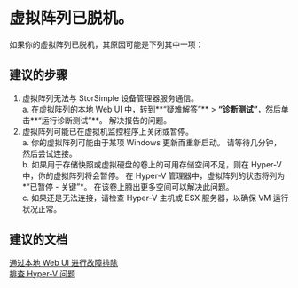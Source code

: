 <properties
    pageTitle="My virtual array is offline."
    description="虚拟阵列已脱机。"
    service="microsoft.storsimple"
    resource="managers"
    authors="anbacker"
    displayOrder="4"
    selfHelpType="resource"
    supportTopicIds=""
    resourceTags="9000Or1200Series"
    productPesIds=""
    cloudEnvironments="public"
/>


# <a name="my-virtual-array-is-offline"></a>虚拟阵列已脱机。
如果你的虚拟阵列已脱机，其原因可能是下列其中一项：

## <a name="recommended-steps"></a>**建议的步骤**
1. 虚拟阵列无法与 StorSimple 设备管理器服务通信。 <br>
    a. 在虚拟阵列的本地 Web UI 中，转到**“疑难解答”** > **“诊断测试”**，然后单击**“运行诊断测试”**。 解决报告的问题。
2. 虚拟阵列可能已在虚拟机监控程序上关闭或暂停。 <br>
    a. 你的虚拟阵列可能由于某项 Windows 更新而重新启动。 请等待几分钟，然后尝试连接。<br>
    b. 如果用于存储快照或虚拟硬盘的卷上的可用存储空间不足，则在 Hyper-V 中，你的虚拟阵列将会暂停。 在 Hyper-V 管理器中，虚拟阵列的状态将列为*“已暂停 - 关键”*。 在该卷上腾出更多空间可以解决此问题。 <br>
  c. 如果还是无法连接，请检查 Hyper-V 主机或 ESX 服务器，以确保 VM 运行状况正常。


## <a name="recommended-documents"></a>**建议的文档**
[通过本地 Web UI 进行故障排除](https://aka.ms/storsimple-troubleshoot-diagnostics)<br>
[排查 Hyper-V 问题](https://technet.microsoft.com/library/cc742454.aspx)

